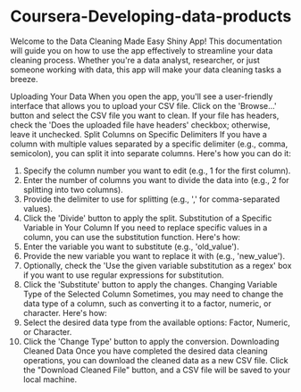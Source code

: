 # Coursera-Developing-data-products
Welcome to the Data Cleaning Made Easy Shiny App! This documentation will guide you on how to use the app effectively to streamline your data cleaning process. Whether you're a data analyst, researcher, or just someone working with data, this app will make your data cleaning tasks a breeze.


Uploading Your Data
When you open the app, you'll see a user-friendly interface that allows you to upload your CSV file. Click on the 'Browse...' button and select the CSV file you want to clean. If your file has headers, check the 'Does the uploaded file have headers' checkbox; otherwise, leave it unchecked.
Split Columns on Specific Delimiters
If you have a column with multiple values separated by a specific delimiter (e.g., comma, semicolon), you can split it into separate columns. Here's how you can do it:
1. Specify the column number you want to edit (e.g., 1 for the first column).
2. Enter the number of columns you want to divide the data into (e.g., 2 for splitting into two columns).
3. Provide the delimiter to use for splitting (e.g., ',' for comma-separated values).
4. Click the 'Divide' button to apply the split.
Substitution of a Specific Variable in Your Column
If you need to replace specific values in a column, you can use the substitution function. Here's how:
1. Enter the variable you want to substitute (e.g., 'old_value').
2. Provide the new variable you want to replace it with (e.g., 'new_value').
3. Optionally, check the 'Use the given variable substitution as a regex' box if you want to use regular expressions for substitution.
4. Click the 'Substitute' button to apply the changes.
Changing Variable Type of the Selected Column
Sometimes, you may need to change the data type of a column, such as converting it to a factor, numeric, or character. Here's how:
1. Select the desired data type from the available options: Factor, Numeric, or Character.
2. Click the 'Change Type' button to apply the conversion.
Downloading Cleaned Data
Once you have completed the desired data cleaning operations, you can download the cleaned data as a new CSV file. Click the "Download Cleaned File" button, and a CSV file will be saved to your local machine.
